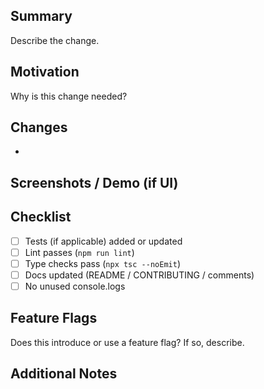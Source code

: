 ## Summary
Describe the change.

## Motivation
Why is this change needed?

## Changes
- 

## Screenshots / Demo (if UI)

## Checklist
- [ ] Tests (if applicable) added or updated
- [ ] Lint passes (`npm run lint`)
- [ ] Type checks pass (`npx tsc --noEmit`)
- [ ] Docs updated (README / CONTRIBUTING / comments)
- [ ] No unused console.logs

## Feature Flags
Does this introduce or use a feature flag? If so, describe.

## Additional Notes
